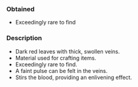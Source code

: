 ### Obtained
- Exceedingly rare to find
### Description
- Dark red leaves with thick, swollen veins.
- Material used for crafting items.
- Exceedingly rare to find.
- A faint pulse can be felt in the veins.
- Stirs the blood, providing an enlivening effect.